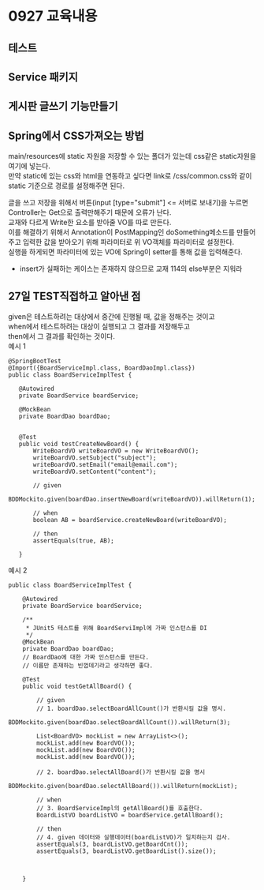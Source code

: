 # 0927 교육내용
## 테스트
## Service 패키지

## 게시판 글쓰기 기능만들기


## Spring에서 CSS가져오는 방법
 main/resources에 static 자원을 저장할 수 있는 폴더가 있는데 css같은 static자원을 여기에 넣는다.</br>
 만약 static에 있는 css와 html을 연동하고 싶다면 link로 /css/common.css와 같이 static 기준으로 경로를 설정해주면 된다.</br>

 글을 쓰고 저장을 위해서 버튼(input [type="submit"] <= 서버로 보내기)을 누르면 Controller는 Get으로 출력만해주기 때문에 오류가 난다.</br>
 교재와 다르게 Write한 요소를 받아줄 VO를 따로 만든다.</br>
 이를 해결하기 위해서 Annotation이 PostMapping인 doSomething메소드를 만들어주고 입력한 값을 받아오기 위해 파라미터로 위 VO객체를 파라미터로 설정한다.</br>
 실행을 하게되면 파라미터에 있는 VO에 Spring이 setter를 통해 값을 입력해준다.</br>
 * insert가 실패하는 케이스는 존재하지 않으므로 교재 114의 else부분은 지워라</br>


## 27일 TEST직접하고 알아낸 점
 given은 테스트하려는 대상에서 중간에 진행될 때, 값을 정해주는 것이고</br>
 when에서 테스트하려는 대상이 실행되고 그 결과를 저장해두고</br>
 then에서 그 결과를 확인하는 것이다.</br>
 예시 1
 ```
@SpringBootTest
@Import({BoardServiceImpl.class, BoardDaoImpl.class})
public class BoardServiceImplTest {
	
	@Autowired
	private BoardService boardService;
	
	@MockBean
	private BoardDao boardDao;
	
	
	@Test
	public void testCreateNewBoard() {
		WriteBoardVO writeBoardVO = new WriteBoardVO();
		writeBoardVO.setSubject("subject");
		writeBoardVO.setEmail("email@email.com");
		writeBoardVO.setContent("content");
		
		// given
		BDDMockito.given(boardDao.insertNewBoard(writeBoardVO)).willReturn(1);
		
		// when
		boolean AB = boardService.createNewBoard(writeBoardVO);
		
		// then
		assertEquals(true, AB);
		
	}
```
예시 2
```
public class BoardServiceImplTest {
	
	@Autowired
	private BoardService boardService;
	
	/**
	 * JUnit5 테스트를 위해 BoardServiImpl에 가짜 인스턴스를 DI
	 */
	@MockBean
	private BoardDao boardDao;
	// BoardDao에 대한 가짜 인스턴스를 만든다.
	// 이름만 존재하는 빈껍데기라고 생각하면 좋다.
	
	@Test
	public void testGetAllBoard() {
		
		// given
		// 1. boardDao.selectBoardAllCount()가 반환시킬 값을 명시.
		BDDMockito.given(boardDao.selectBoardAllCount()).willReturn(3);
		
		List<BoardVO> mockList = new ArrayList<>();
		mockList.add(new BoardVO());
		mockList.add(new BoardVO());
		mockList.add(new BoardVO());		
		
		// 2. boardDao.selectAllBoard()가 반환시킬 값을 명시
		BDDMockito.given(boardDao.selectAllBoard()).willReturn(mockList);
		
		// when
		// 3. BoardServiceImpl의 getAllBoard()를 호출한다.
		BoardListVO boardListVO = boardService.getAllBoard();
		
		// then
		// 4. given 데이터와 실행데이터(boardListVO)가 일치하는지 검사.
		assertEquals(3, boardListVO.getBoardCnt());
		assertEquals(3, boardListVO.getBoardList().size());
		
		
		 
	}
```
